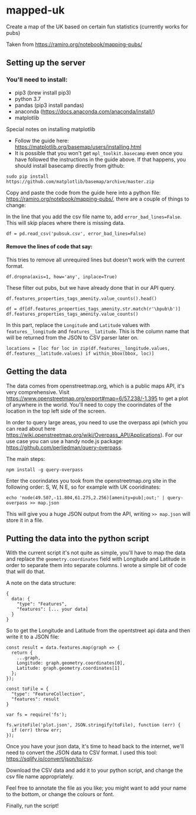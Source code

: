 # mapped-uk

Create a map of the UK based on certain fun statistics (currently works for pubs)

Taken from https://ramiro.org/notebook/mapping-pubs/

## Setting up the server

### You'll need to install:
- pip3 (brew install pip3)
- python 3.7
- pandas (pip3 install pandas)
- anaconda (https://docs.anaconda.com/anaconda/install/)
- matplotlib

Special notes on installing matplotlib

- Follow the guide here: https://matplotlib.org/basemap/users/installing.html
- It is possible that you won't get `mpl_toolkit.basecamp` even once you have followed the instructions in the guide above. If that happens, you should install basecamp directly from github: 

```
sudo pip install https://github.com/matplotlib/basemap/archive/master.zip
```

Copy and paste the code from the guide here into a python file: https://ramiro.org/notebook/mapping-pubs/, there are a couple of things to change:

In the line that you add the csv file name to, add `error_bad_lines=False`. This will skip places where there is missing data.
```
df = pd.read_csv('pubsuk.csv', error_bad_lines=False)
```

#### Remove the lines of code that say:

This tries to remove all unrequired lines but doesn't work with the current format.
```
df.dropna(axis=1, how='any', inplace=True)
```

These filter out pubs, but we have already done that in our API query.
```
df.features_properties_tags_amenity.value_counts().head()

df = df[df.features_properties_tags_amenity.str.match(r'\bpub\b')]
df.features_properties_tags_amenity.value_counts()
```

In this part, replace the `Longitude` and `Latitude` values with `features__longitude` and `features__latitude`. This is the column name that will be returned from the JSON to CSV parser later on.
```
locations = [loc for loc in zip(df.features__longitude.values, df.features__latitude.values) if within_bbox(bbox, loc)]
```

## Getting the data

The data comes from openstreetmap.org, which is a public maps API, it's very comprehensive. Visit https://www.openstreetmap.org/export#map=6/57.238/-1.395 to get a plot of anywhere in the world. You'll need to copy the coorindates of the location in the top left side of the screen.

In order to query large areas, you need to use the overpass api (which you can read about here https://wiki.openstreetmap.org/wiki/Overpass_API/Applications). For our use case you can use a handy node.js package: https://github.com/perliedman/query-overpass.

The main steps:
```
npm install -g query-overpass
```

Enter the coorindates you took from the openstreetmap.org site in the following order: S, W, N E, so for example with UK cooridinates:
```
echo 'node(49.507,-11.804,61.275,2.256)[amenity=pub];out;' | query-overpass >> map.json
```

This will give you a huge JSON output from the API, writing `>> map.json` will store it in a file.

## Putting the data into the python script

With the current script it's not quite as simple, you'll have to map the data and replace the `geometry.coordinates` field with Longitude and Latitude in order to separate them into separate columns. I wrote a simple bit of code that will do that.

A note on the data structure:
```
{ 
  data: {
    "type": "Features",
    "features": [... your data]
  }
}
```

So to get the Longitude and Latitude from the opentstreet api data and then write it to a JSON file:
```
const result = data.features.map(graph => {
  return {
    ...graph,
    Longitude: graph.geometry.coordinates[0],
    Latitude: graph.geometry.coordinates[1]
  };
});

const toFile = {
  "type": "FeatureCollection",
  "features": result 
}

var fs = require('fs');

fs.writeFile('plot.json', JSON.stringify(toFile), function (err) {
  if (err) throw err;
});
```

Once you have your json data, it's time to head back to the internet, we'll need to convert the JSON data to CSV format. I used this tool: https://sqlify.io/convert/json/to/csv.

Download the CSV data and add it to your python script, and change the csv file name appropriately.

Feel free to annotate the file as you like; you might want to add your name to the bottom, or change the colours or font.

Finally, run the script!




